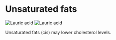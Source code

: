 # Unsaturated fats

![Lauric acid](https://upload.wikimedia.org/wikipedia/commons/thumb/a/a9/Lauric_acid.svg/500px-Lauric_acid.svg.png)
![Lauric acid](https://upload.wikimedia.org/wikipedia/commons/thumb/4/48/Lauric-acid-3D-balls.png/500px-Lauric-acid-3D-balls.png)

Unsaturated fats (cis) may lower cholesterol levels.
